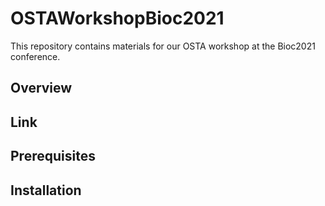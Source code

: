 # OSTAWorkshopBioc2021

This repository contains materials for our OSTA workshop at the Bioc2021 conference.


## Overview


## Link


## Prerequisites


## Installation

